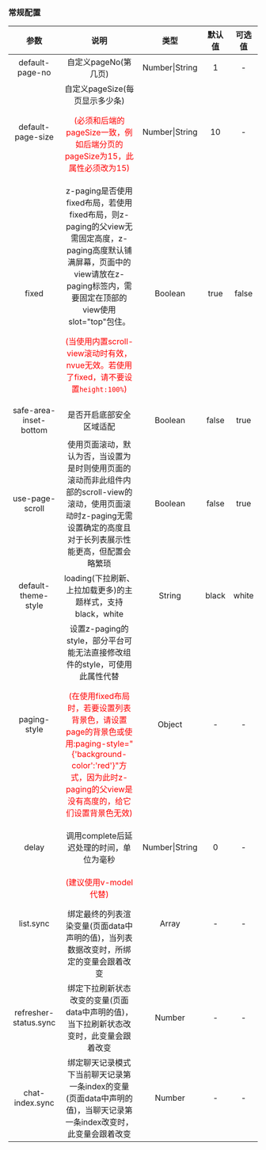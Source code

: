 ### 常规配置

|          参数          |                             说明                             |      类型      | 默认值 | 可选值 |
| :--------------------: | :----------------------------------------------------------: | :------------: | :----: | :----: |
|    default-page-no     |                     自定义pageNo(第几页)                     | Number\|String |   1    |   -    |
|   default-page-size    | 自定义pageSize(每页显示多少条)<p style="color:red;">(必须和后端的pageSize一致，例如后端分页的pageSize为15，此属性必须改为15)</p> | Number\|String |   10   |   -    |
|         fixed          | z-paging是否使用fixed布局，若使用fixed布局，则z-paging的父view无需固定高度，z-paging高度默认铺满屏幕，页面中的view请放在z-paging标签内，需要固定在顶部的view使用slot="top"包住。<p style="color:red;">(当使用内置scroll-view滚动时有效，nvue无效。若使用了fixed，请不要设置`height:100%`)</p> |    Boolean     |  true  | false  |
| safe-area-inset-bottom |                   是否开启底部安全区域适配                   |    Boolean     | false  |  true  |
|    use-page-scroll     | 使用页面滚动，默认为否，当设置为是时则使用页面的滚动而非此组件内部的scroll-view的滚动，使用页面滚动时z-paging无需设置确定的高度且对于长列表展示性能更高，但配置会略繁琐 |    Boolean     | false  |  true  |
|  default-theme-style   | loading(下拉刷新、上拉加载更多)的主题样式，支持black，white  |     String     | black  | white  |
|      paging-style      | 设置z-paging的style，部分平台可能无法直接修改组件的style，可使用此属性代替<p style="color:red;">(在使用fixed布局时，若要设置列表背景色，请设置page的背景色或使用:paging-style="{'background-color':'red'}"方式，因为此时z-paging的父view是没有高度的，给它们设置背景色无效)</p> |     Object     |   -    |   -    |
|         delay          |           调用complete后延迟处理的时间，单位为毫秒           | Number\|String |   0    |   -    |
|       list.sync        | <p style="color:red;">(建议使用v-model代替)</p>绑定最终的列表渲染变量(页面data中声明的值)，当列表数据改变时，所绑定的变量会跟着改变 |     Array      |   -    |   -    |
| refresher-status.sync  | 绑定下拉刷新状态改变的变量(页面data中声明的值)，当下拉刷新状态改变时，此变量会跟着改变 |     Number     |   -    |   -    |
|    chat-index.sync     | 绑定聊天记录模式下当前聊天记录第一条index的变量(页面data中声明的值)，当聊天记录第一条index改变时，此变量会跟着改变 |     Number     |   -    |   -    |
